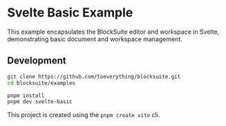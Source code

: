# Svelte Basic Example

This example encapsulates the BlockSuite editor and workspace in Svelte, demonstrating basic document and workspace management.

## Development

```sh
git clone https://github.com/toeverything/blocksuite.git
cd blocksuite/examples

pnpm install
pnpm dev svelte-basic
```

This project is created using the `pnpm create vite` cli.
